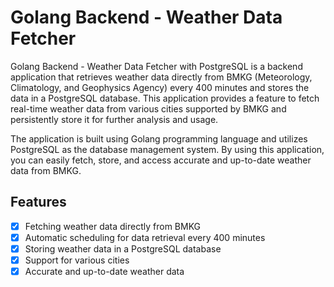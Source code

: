 # Golang Backend - Weather Data Fetcher
Golang Backend - Weather Data Fetcher with PostgreSQL is a backend application that retrieves weather data directly from BMKG (Meteorology, Climatology, and Geophysics Agency) every 400 minutes and stores the data in a PostgreSQL database. This application provides a feature to fetch real-time weather data from various cities supported by BMKG and persistently store it for further analysis and usage.

The application is built using Golang programming language and utilizes PostgreSQL as the database management system. By using this application, you can easily fetch, store, and access accurate and up-to-date weather data from BMKG.

## Features
- [x] Fetching weather data directly from BMKG
- [x] Automatic scheduling for data retrieval every 400 minutes
- [x] Storing weather data in a PostgreSQL database
- [x] Support for various cities
- [x] Accurate and up-to-date weather data
